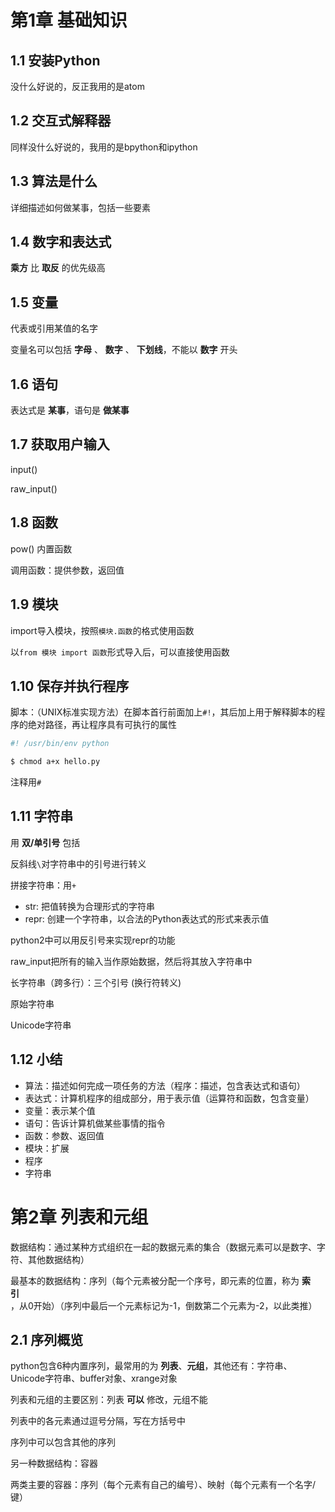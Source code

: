# 第1章 基础知识

## 1.1 安装Python

没什么好说的，反正我用的是atom

## 1.2 交互式解释器

同样没什么好说的，我用的是bpython和ipython

## 1.3 算法是什么

详细描述如何做某事，包括一些要素

## 1.4 数字和表达式

**乘方** 比 **取反** 的优先级高

## 1.5 变量

代表或引用某值的名字

变量名可以包括 **字母** 、 **数字** 、 **下划线**，不能以 **数字** 开头

## 1.6 语句

表达式是 **某事**，语句是 **做某事**

## 1.7 获取用户输入

input()

raw_input()

## 1.8 函数

pow() 内置函数

调用函数：提供参数，返回值

## 1.9 模块

import导入模块，按照`模块.函数`的格式使用函数

以`from 模块 import 函数`形式导入后，可以直接使用函数

## 1.10 保存并执行程序

脚本：（UNIX标准实现方法）在脚本首行前面加上`#!`，其后加上用于解释脚本的程序的绝对路径，再让程序具有可执行的属性

```Python
#! /usr/bin/env python
```

```bash
$ chmod a+x hello.py
```
注释用`#`

## 1.11 字符串

用 **双/单引号** 包括

反斜线`\`对字符串中的引号进行转义

拼接字符串：用`+`

- str: 把值转换为合理形式的字符串
- repr: 创建一个字符串，以合法的Python表达式的形式来表示值

python2中可以用反引号来实现repr的功能

raw_input把所有的输入当作原始数据，然后将其放入字符串中

长字符串（跨多行）：三个引号 (换行符转义)

原始字符串

Unicode字符串

## 1.12 小结

- 算法：描述如何完成一项任务的方法（程序：描述，包含表达式和语句）
- 表达式：计算机程序的组成部分，用于表示值（运算符和函数，包含变量）
- 变量：表示某个值
- 语句：告诉计算机做某些事情的指令
- 函数：参数、返回值
- 模块：扩展
- 程序
- 字符串

# 第2章 列表和元组

数据结构：通过某种方式组织在一起的数据元素的集合（数据元素可以是数字、字符、其他数据结构）

最基本的数据结构：序列（每个元素被分配一个序号，即元素的位置，称为 **索引**，从0开始）（序列中最后一个元素标记为-1，倒数第二个元素为-2，以此类推）

## 2.1 序列概览

python包含6种内置序列，最常用的为 **列表**、**元组**，其他还有：字符串、Unicode字符串、buffer对象、xrange对象

列表和元组的主要区别：列表 **可以** 修改，元组不能

列表中的各元素通过逗号分隔，写在方括号中

序列中可以包含其他的序列

另一种数据结构：容器

两类主要的容器：序列（每个元素有自己的编号）、映射（每个元素有一个名字/键）
